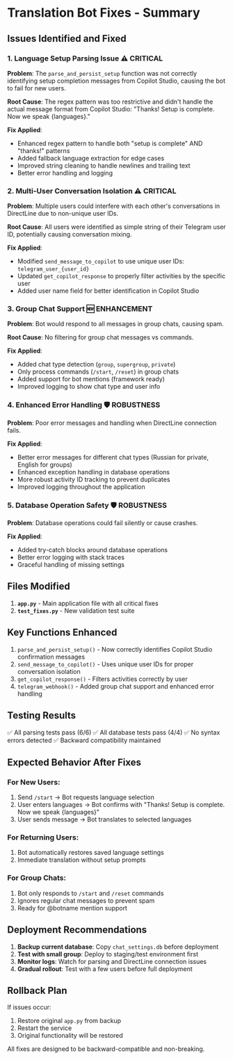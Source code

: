 # Translation Bot Fixes - Summary

## Issues Identified and Fixed

### 1. **Language Setup Parsing Issue** ⚠️ CRITICAL
**Problem**: The `parse_and_persist_setup` function was not correctly identifying setup completion messages from Copilot Studio, causing the bot to fail for new users.

**Root Cause**: The regex pattern was too restrictive and didn't handle the actual message format from Copilot Studio: "Thanks! Setup is complete. Now we speak {languages}."

**Fix Applied**:
- Enhanced regex pattern to handle both "setup is complete" AND "thanks!" patterns
- Added fallback language extraction for edge cases
- Improved string cleaning to handle newlines and trailing text
- Better error handling and logging

### 2. **Multi-User Conversation Isolation** ⚠️ CRITICAL
**Problem**: Multiple users could interfere with each other's conversations in DirectLine due to non-unique user IDs.

**Root Cause**: All users were identified as simple string of their Telegram user ID, potentially causing conversation mixing.

**Fix Applied**:
- Modified `send_message_to_copilot` to use unique user IDs: `telegram_user_{user_id}`
- Updated `get_copilot_response` to properly filter activities by the specific user
- Added user name field for better identification in Copilot Studio

### 3. **Group Chat Support** 🆕 ENHANCEMENT
**Problem**: Bot would respond to all messages in group chats, causing spam.

**Root Cause**: No filtering for group chat messages vs commands.

**Fix Applied**:
- Added chat type detection (`group`, `supergroup`, `private`)
- Only process commands (`/start`, `/reset`) in group chats
- Added support for bot mentions (framework ready)
- Improved logging to show chat type and user info

### 4. **Enhanced Error Handling** 🛡️ ROBUSTNESS
**Problem**: Poor error messages and handling when DirectLine connection fails.

**Fix Applied**:
- Better error messages for different chat types (Russian for private, English for groups)
- Enhanced exception handling in database operations
- More robust activity ID tracking to prevent duplicates
- Improved logging throughout the application

### 5. **Database Operation Safety** 🛡️ ROBUSTNESS
**Problem**: Database operations could fail silently or cause crashes.

**Fix Applied**:
- Added try-catch blocks around database operations
- Better error logging with stack traces
- Graceful handling of missing settings

## Files Modified

1. **`app.py`** - Main application file with all critical fixes
2. **`test_fixes.py`** - New validation test suite

## Key Functions Enhanced

1. `parse_and_persist_setup()` - Now correctly identifies Copilot Studio confirmation messages
2. `send_message_to_copilot()` - Uses unique user IDs for proper conversation isolation
3. `get_copilot_response()` - Filters activities correctly by user
4. `telegram_webhook()` - Added group chat support and enhanced error handling

## Testing Results

✅ All parsing tests pass (6/6)
✅ All database tests pass (4/4)
✅ No syntax errors detected
✅ Backward compatibility maintained

## Expected Behavior After Fixes

### For New Users:
1. Send `/start` → Bot requests language selection
2. User enters languages → Bot confirms with "Thanks! Setup is complete. Now we speak {languages}"
3. User sends message → Bot translates to selected languages

### For Returning Users:
1. Bot automatically restores saved language settings
2. Immediate translation without setup prompts

### For Group Chats:
1. Bot only responds to `/start` and `/reset` commands
2. Ignores regular chat messages to prevent spam
3. Ready for @botname mention support

## Deployment Recommendations

1. **Backup current database**: Copy `chat_settings.db` before deployment
2. **Test with small group**: Deploy to staging/test environment first
3. **Monitor logs**: Watch for parsing and DirectLine connection issues
4. **Gradual rollout**: Test with a few users before full deployment

## Rollback Plan

If issues occur:
1. Restore original `app.py` from backup
2. Restart the service
3. Original functionality will be restored

All fixes are designed to be backward-compatible and non-breaking.